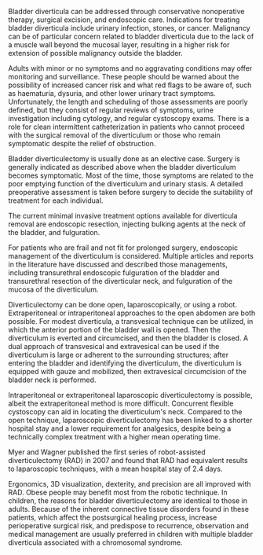 Bladder diverticula can be addressed through conservative nonoperative therapy, surgical excision, and endoscopic care. Indications for treating bladder diverticula include urinary infection, stones, or cancer. Malignancy can be of particular concern related to bladder diverticula due to the lack of a muscle wall beyond the mucosal layer, resulting in a higher risk for extension of possible malignancy outside the bladder.

Adults with minor or no symptoms and no aggravating conditions may offer monitoring and surveillance. These people should be warned about the possibility of increased cancer risk and what red flags to be aware of, such as haematuria, dysuria, and other lower urinary tract symptoms. Unfortunately, the length and scheduling of those assessments are poorly defined, but they consist of regular reviews of symptoms, urine investigation including cytology, and regular cystoscopy exams. There is a role for clean intermittent catheterization in patients who cannot proceed with the surgical removal of the diverticulum or those who remain symptomatic despite the relief of obstruction.

Bladder diverticulectomy is usually done as an elective case. Surgery is generally indicated as described above when the bladder diverticulum becomes symptomatic. Most of the time, those symptoms are related to the poor emptying function of the diverticulum and urinary stasis. A detailed preoperative assessment is taken before surgery to decide the suitability of treatment for each individual.

The current minimal invasive treatment options available for diverticula removal are endoscopic resection, injecting bulking agents at the neck of the bladder, and fulguration.

For patients who are frail and not fit for prolonged surgery, endoscopic management of the diverticulum is considered. Multiple articles and reports in the literature have discussed and described those managements, including transurethral endoscopic fulguration of the bladder and transurethral resection of the diverticular neck, and fulguration of the mucosa of the diverticulum.

Diverticulectomy can be done open, laparoscopically, or using a robot. Extraperitoneal or intraperitoneal approaches to the open abdomen are both possible. For modest diverticula, a transvesical technique can be utilized, in which the anterior portion of the bladder wall is opened. Then the diverticulum is everted and circumcised, and then the bladder is closed. A dual approach of transvesical and extravesical can be used if the diverticulum is large or adherent to the surrounding structures; after entering the bladder and identifying the diverticulum, the diverticulum is equipped with gauze and mobilized, then extravesical circumcision of the bladder neck is performed.

Intraperitoneal or extraperitoneal laparoscopic diverticulectomy is possible, albeit the extraperitoneal method is more difficult. Concurrent flexible cystoscopy can aid in locating the diverticulum's neck. Compared to the open technique, laparoscopic diverticulectomy has been linked to a shorter hospital stay and a lower requirement for analgesics, despite being a technically complex treatment with a higher mean operating time.

Myer and Wagner published the first series of robot-assisted diverticulectomy (RAD) in 2007 and found that RAD had equivalent results to laparoscopic techniques, with a mean hospital stay of 2.4 days.

Ergonomics, 3D visualization, dexterity, and precision are all improved with RAD. Obese people may benefit most from the robotic technique. In children, the reasons for bladder diverticulectomy are identical to those in adults. Because of the inherent connective tissue disorders found in these patients, which affect the postsurgical healing process, increase perioperative surgical risk, and predispose to recurrence, observation and medical management are usually preferred in children with multiple bladder diverticula associated with a chromosomal syndrome.